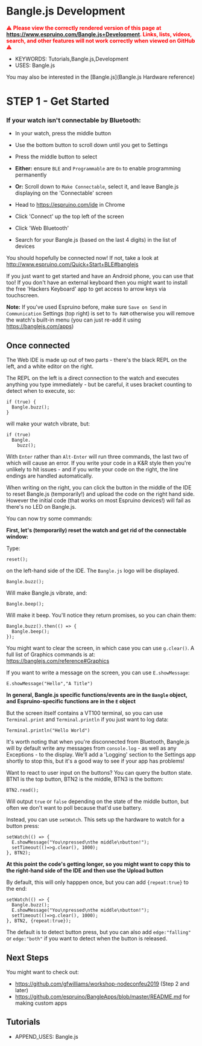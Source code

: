 <!--- Copyright (c) 2019 Gordon Williams, Pur3 Ltd. See the file LICENSE for copying permission. -->
Bangle.js Development
==========================

<span style="color:red">:warning: **Please view the correctly rendered version of this page at https://www.espruino.com/Bangle.js+Development. Links, lists, videos, search, and other features will not work correctly when viewed on GitHub** :warning:</span>

* KEYWORDS: Tutorials,Bangle.js,Development
* USES: Bangle.js

You may also be interested in the [Bangle.js](Bangle.js Hardware reference)

# STEP 1 - Get Started

### If your watch isn't connectable by Bluetooth:

* In your watch, press the middle button
* Use the bottom button to scroll down until you get to Settings
* Press the middle button to select
* **Either:** ensure `BLE` and `Programmable` are `On` to enable programming permanently
* **Or:** Scroll down to `Make Connectable`, select it, and leave Bangle.js displaying on the 'Connectable' screen

* Head to https://espruino.com/ide in Chrome
* Click 'Connect' up the top left of the screen
* Click 'Web Bluetooth'
* Search for your Bangle.js (based on the last 4 digits) in the list of devices

You should hopefully be connected now! If not, take a look at http://www.espruino.com/Quick+Start+BLE#banglejs

If you just want to get started and have an Android phone, you can use that too! If you don't have an external keyboard then you might want to install the free 'Hackers Keyboard' app to get access to arrow keys via touchscreen.

**Note:** If you've used Espruino before, make sure `Save on Send` in `Communication` Settings (top right) is set to `To RAM` otherwise you will remove the watch's built-in menu (you can just re-add it using https://banglejs.com/apps)

## Once connected

The Web IDE is made up out of two parts - there's the black REPL on the left, and a white editor on the right.

The REPL on the left is a direct connection to the watch and executes anything you type immediately - but be careful, it uses bracket counting to detect when to execute, so:

```
if (true) {
  Bangle.buzz();
}
```

will make your watch vibrate, but:

```
if (true)
  Bangle.
    buzz();
```

With  `Enter` rather than `Alt-Enter` will run three commands, the last two of which will cause an error. If you write your code in a K&R style then you're unlikely to hit issues - and if you write your code on the right, the line endings are handled automatically.

When writing on the right, you can click the button in the middle of the IDE to reset Bangle.js (temporarily!) and upload the code on the right hand side. However the initial code (that works on most Espruino devices!) will fail as there's no LED on Bangle.js.

You can now try some commands:

**First, let's (temporarily) reset the watch and get rid of the connectable window:**

Type:

```
reset();
```

on the left-hand side of the IDE. The `Bangle.js` logo will be displayed.

```
Bangle.buzz();
```

Will make Bangle.js vibrate, and:

```
Bangle.beep();
```

Will make it beep. You'll notice they return promises, so you can chain them:

```
Bangle.buzz().then(() => {
  Bangle.beep();
});
```

You might want to clear the screen, in which case you can use `g.clear()`. A
full list of Graphics commands is at: https://banglejs.com/reference#Graphics

If you want to write a message on the screen, you can use `E.showMessage`:

```
E.showMessage("Hello","A Title")
```

**In general, Bangle.js specific functions/events are in the `Bangle` object,
and Espruino-specific functions are in the `E` object**

But the screen itself contains a VT100 terminal, so you can use `Terminal.print` and `Terminal.println` if you just want to log data:

```
Terminal.println("Hello World")
```

It's worth noting that when you're disconnected from Bluetooth, Bangle.js will by default write any messages from `console.log` - as well as any Exceptions - to the display. We'll add a 'Logging' section to the Settings app shortly to stop this, but it's a good way to see if your app has problems!


Want to react to user input on the buttons? You can query the button state. BTN1 is the top button, BTN2 is the middle, BTN3 is the bottom:

```
BTN2.read();
```

Will output `true` or `false` depending on the state of the middle button, but often we don't want to poll because that'd use battery.

Instead, you can use `setWatch`. This sets up the hardware to watch for a button press:

```
setWatch(() => {
  E.showMessage("You\npressed\nthe middle\nbutton!");
  setTimeout(()=>g.clear(), 1000);
}, BTN2);
```

**At this point the code's getting longer, so you might want to
copy this to the right-hand side of the IDE and then use the
Upload button**

By default, this will only happpen once, but you can add `{repeat:true}` to the end:

```
setWatch(() => {
  Bangle.buzz();
  E.showMessage("You\npressed\nthe middle\nbutton!");
  setTimeout(()=>g.clear(), 1000);
}, BTN2, {repeat:true});
```

The default is to detect button press, but you can also add `edge:"falling"` or
`edge:"both"` if you want to detect when the button is released.


Next Steps
-----------

You might want to check out:

* https://github.com/gfwilliams/workshop-nodeconfeu2019 (Step 2 and later)
* https://github.com/espruino/BangleApps/blob/master/README.md for making custom apps

Tutorials
----------

* APPEND_USES: Bangle.js
